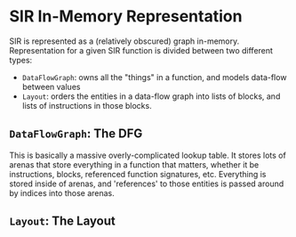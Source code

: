 # SIR In-Memory Representation

SIR is represented as a (relatively obscured) graph in-memory. Representation
for a given SIR function is divided between two different types:

- `DataFlowGraph`: owns all the "things" in a function, and models data-flow between values
- `Layout`: orders the entities in a data-flow graph into lists of blocks, and lists of instructions in those blocks. 

## `DataFlowGraph`: The DFG

This is basically a massive overly-complicated lookup table. It stores lots of arenas that store everything
in a function that matters, whether it be instructions, blocks, referenced function signatures, etc. Everything
is stored inside of arenas, and 'references' to those entities is passed around by indices into those arenas. 

## `Layout`: The Layout


